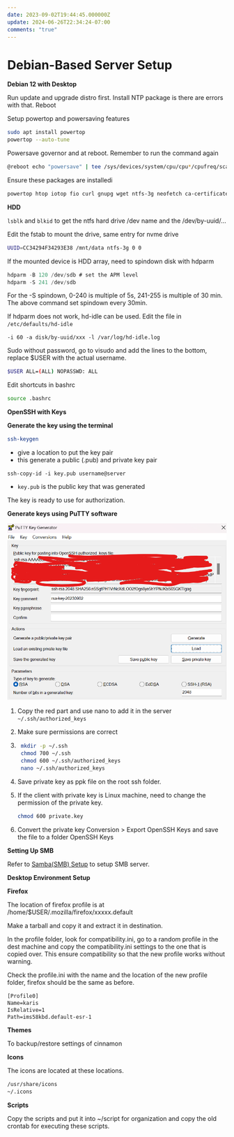```yaml
---
date: 2023-09-02T19:44:45.000000Z
update: 2024-06-26T22:34:24-07:00
comments: "true"
---
```

# Debian-Based Server Setup

**Debian 12 with Desktop**

Run update and upgrade distro first. Install NTP package is there are errors with that. Reboot

Setup powertop and powersaving features

```bash
sudo apt install powertop
powertop --auto-tune
```

Powersave governor and at reboot. Remember to run the command again

```bash
@reboot echo "powersave" | tee /sys/devices/system/cpu/cpu*/cpufreq/scaling_governor >/dev/null 2>&1
```

Ensure these packages are installedi

```bash
powertop htop iotop fio curl gnupg wget ntfs-3g neofetch ca-certificates lsb-release hdparm hd-idle openssh-server at
```

**HDD**

`lsblk` and `blkid` to get the ntfs hard drive /dev name and the /dev/by-uuid/...

Edit the fstab to mount the drive, same entry for nvme drive

```bash
UUID=CC34294F34293E38 /mnt/data ntfs-3g 0 0
```

If the mounted device is HDD array, need to spindown disk with hdparm

```c
hdparm -B 120 /dev/sdb # set the APM level
hdparm -S 241 /dev/sdb
```

For the -S spindown, 0-240 is multiple of 5s, 241-255 is multiple of 30 min. The above command set spindown every 30min.

If hdparm does not work, hd-idle can be used. Edit the file in `/etc/defaults/hd-idle`

```
-i 60 -a disk/by-uuid/xxx -l /var/log/hd-idle.log
```

Sudo without password, go to visudo and add the lines to the bottom, replace $USER with the actual username.

```bash
$USER ALL=(ALL) NOPASSWD: ALL
```

Edit shortcuts in bashrc

```bash
source .bashrc
```

**OpenSSH with Keys**

**Generate the key using the terminal**

```bash
ssh-keygen
```

- give a location to put the key pair
- this generate a public (.pub) and private key pair

```
ssh-copy-id -i key.pub username@server
```

- `key.pub` is the public key that was generated

The key is ready to use for authorization.

**Generate keys using PuTTY software**

![](assets/gallery/2023-09/image.png)

1. Copy the red part and use nano to add it in the server `~/.ssh/authorized_keys`
2. Make sure permissions are correct
3. ```bash
    mkdir -p ~/.ssh
    chmod 700 ~/.ssh
    chmod 600 ~/.ssh/authorized_keys
    nano ~/.ssh/authorized_keys
    ```
4. Save private key as ppk file on the root ssh folder.
5. If the client with private key is Linux machine, need to change the permission of the private key.
    
    ```bash
    chmod 600 private.key
    ```
6. Convert the private key Conversion &gt; Export OpenSSH Keys and save the file to a folder OpenSSH Keys

**Setting Up SMB**

Refer to [Samba(SMB) Setup](sambasmb-setup.md) to setup SMB server.

**Desktop Environment Setup**

**Firefox**

The location of firefox profile is at /home/$USER/.mozilla/firefox/xxxxx.default

Make a tarball and copy it and extract it in destination.

In the profile folder, look for compatibility.ini, go to a random profile in the dest machine and copy the compatibility.ini settings to the one that is copied over. This ensure compatibility so that the new profile works without warning.

Check the profile.ini with the name and the location of the new profile folder, firefox should be the same as before.

```
[Profile0]
Name=karis
IsRelative=1
Path=ims58kbd.default-esr-1
```

**Themes**

To backup/restore settings of cinnamon

**Icons**

The icons are located at these locations.

```bash
/usr/share/icons
~/.icons
```

**Scripts**

Copy the scripts and put it into ~/script for organization and copy the old crontab for executing these scripts.